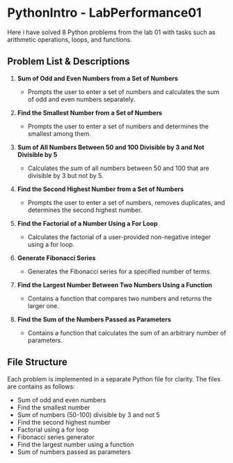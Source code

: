 # PythonIntro - LabPerformance01

Here i have solved 8 Python problems from the lab 01 with tasks such as arithmetic operations, loops, and functions. 

## Problem List & Descriptions

1. **Sum of Odd and Even Numbers from a Set of Numbers**  
   - Prompts the user to enter a set of numbers and calculates the sum of odd and even numbers separately.

2. **Find the Smallest Number from a Set of Numbers**  
   - Prompts the user to enter a set of numbers and determines the smallest among them.

3. **Sum of All Numbers Between 50 and 100 Divisible by 3 and Not Divisible by 5**  
   - Calculates the sum of all numbers between 50 and 100 that are divisible by 3 but not by 5.

4. **Find the Second Highest Number from a Set of Numbers**  
   - Prompts the user to enter a set of numbers, removes duplicates, and determines the second highest number.

5. **Find the Factorial of a Number Using a For Loop**  
   - Calculates the factorial of a user-provided non-negative integer using a for loop.

6. **Generate Fibonacci Series**  
   - Generates the Fibonacci series for a specified number of terms.

7. **Find the Largest Number Between Two Numbers Using a Function**  
    - Contains a function that compares two numbers and returns the larger one.

8. **Find the Sum of the Numbers Passed as Parameters**  
    - Contains a function that calculates the sum of an arbitrary number of parameters.

## File Structure

Each problem is implemented in a separate Python file for clarity. The files are contains as follows:

- Sum of odd and even numbers
- Find the smallest number
- Sum of numbers (50-100) divisible by 3 and not 5
- Find the second highest number
- Factorial using a for loop
- Fibonacci series generator
- Find the largest number using a function
- Sum of numbers passed as parameters
